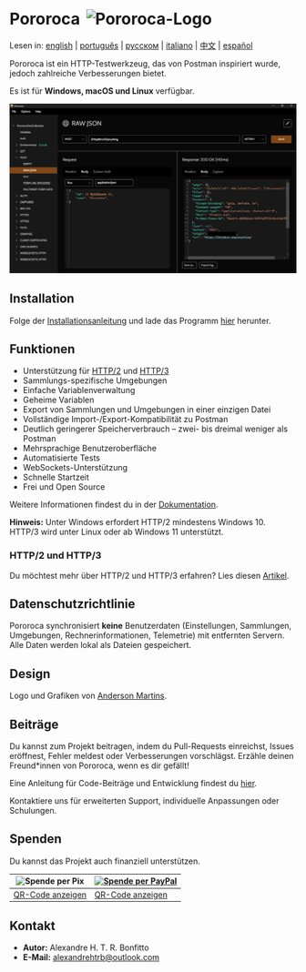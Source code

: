 <h1>Pororoca <img style="margin: 4px 0 0 4px" height="32" src="pororoca.png" alt="Pororoca-Logo"/></h1>

Lesen in: [english](README.md) | [português](README_pt.md) | [русском](README_ru.md) | [italiano](README_it.md) | [中文](README_zh-cn.md) | [español](README_es.md)

Pororoca ist ein HTTP-Testwerkzeug, das von Postman inspiriert wurde, jedoch zahlreiche Verbesserungen bietet.

Es ist für **Windows, macOS und Linux** verfügbar.

![Beispiel-Screenshot](./misc/example_screen_en.png)

## Installation

Folge der [Installationsanleitung](https://pororoca.io/docs/installation) und lade das Programm [hier](https://github.com/alexandrehtrb/Pororoca/releases) herunter.

## Funktionen

* Unterstützung für [HTTP/2](https://http2.github.io/) und [HTTP/3](https://developers.cloudflare.com/http3/)
* Sammlungs-spezifische Umgebungen
* Einfache Variablenverwaltung
* Geheime Variablen
* Export von Sammlungen und Umgebungen in einer einzigen Datei
* Vollständige Import-/Export-Kompatibilität zu Postman
* Deutlich geringerer Speicherverbrauch – zwei- bis dreimal weniger als Postman
* Mehrsprachige Benutzeroberfläche
* Automatisierte Tests
* WebSockets-Unterstützung
* Schnelle Startzeit
* Frei und Open Source

Weitere Informationen findest du in der [Dokumentation](https://pororoca.io/docs/).

**Hinweis:** Unter Windows erfordert HTTP/2 mindestens Windows 10. HTTP/3 wird unter Linux oder ab Windows 11 unterstützt.

### HTTP/2 und HTTP/3

Du möchtest mehr über HTTP/2 und HTTP/3 erfahren? Lies diesen [Artikel](https://alexandrehtrb.github.io/posts/2024/03/http2-and-http3-explained/).

## Datenschutzrichtlinie

Pororoca synchronisiert **keine** Benutzerdaten (Einstellungen, Sammlungen, Umgebungen, Rechner­informationen, Telemetrie) mit entfernten Servern. Alle Daten werden lokal als Dateien gespeichert.

## Design

Logo und Grafiken von [Anderson Martins](https://www.behance.net/am-dsgn).

## Beiträge

Du kannst zum Projekt beitragen, indem du Pull-Requests einreichst, Issues eröffnest, Fehler meldest oder Verbesserungen vorschlägst. Erzähle deinen Freund*innen von Pororoca, wenn es dir gefällt!

Eine Anleitung für Code-Beiträge und Entwicklung findest du [hier](CONTRIBUTING.md).

Kontaktiere uns für erweiterten Support, individuelle Anpassungen oder Schulungen.

## Spenden

Du kannst das Projekt auch finanziell unterstützen.

| ![Spende per Pix](./misc/pix_botao_doacao.png) | [![Spende per PayPal](./misc/paypal_donation_button.png)](https://www.paypal.com/donate/?hosted_button_id=NUADRWF3WNYQ2) |
|--|--|
| [QR-Code anzeigen](./misc/pix_doacao_qr_code.png) | [QR-Code anzeigen](./misc/paypal_donation_qr_code.png) |

## Kontakt

* **Autor:** Alexandre H. T. R. Bonfitto  
* **E-Mail:** alexandrehtrb@outlook.com
